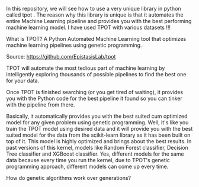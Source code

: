 In this repository, we will see how to use a very unique library in python called tpot . 
The reason why this library is unique is that it automates the entire Machine Learning pipeline and 
provides you with the best performing machine learning model. I have used TPOT with various datasets !!!


What is TPOT?
A Python Automated Machine Learning tool that optimizes machine learning pipelines using genetic programming.

Source: https://github.com/EpistasisLab/tpot

TPOT will automate the most tedious part of machine learning by intelligently exploring thousands of possible pipelines to find the best one for your data.


Once TPOT is finished searching (or you get tired of waiting), it provides you with the Python code for the best pipeline it found so you can tinker with the pipeline from there.


Basically, it automatically provides you with the best suited cum optimized model for any given problem using genetic programming.
Well, it's like you train the TPOT model using desired data and it will provide you with the best suited model for the data from the scikit-learn library as it has been built on top of it. This model is highly optimized and brings about the best results. In past versions of this kernel, models like Random Forest classifier, Decision Tree classifier and XGBoost classifier. Yes, different models for the same data because every time you run the kernel, due to TPOT's genetic programming approach, different models can come up every time.

How do genetic algorithms work over generations?



